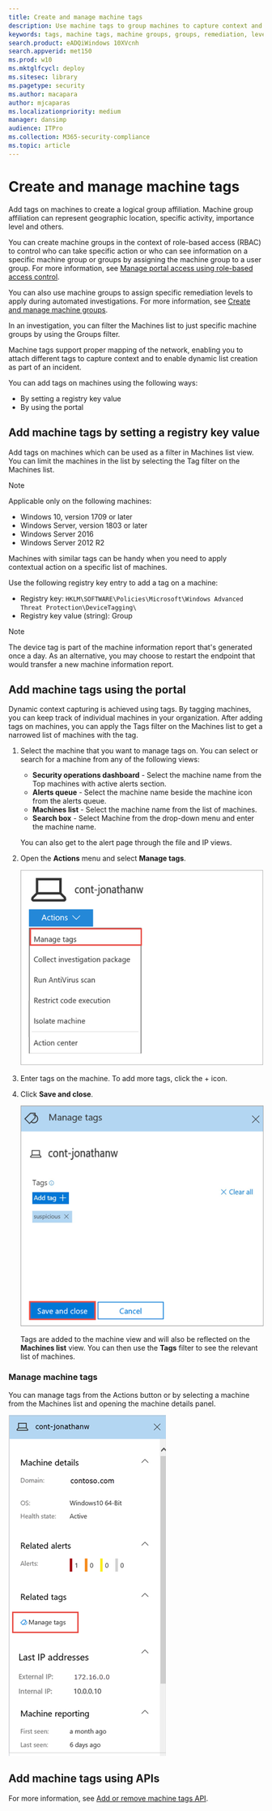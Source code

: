 ```yaml
---
title: Create and manage machine tags
description: Use machine tags to group machines to capture context and enable dynamic list creation as part of an incident
keywords: tags, machine tags, machine groups, groups, remediation, level, rules, aad group, role, assign, rank
search.product: eADQiWindows 10XVcnh
search.appverid: met150
ms.prod: w10
ms.mktglfcycl: deploy
ms.sitesec: library
ms.pagetype: security
ms.author: macapara
author: mjcaparas
ms.localizationpriority: medium
manager: dansimp
audience: ITPro
ms.collection: M365-security-compliance 
ms.topic: article
---
```


# Create and manage machine tags
Add tags on machines to create a logical group affiliation. Machine group affiliation can represent geographic location, specific activity, importance level and others.

You can create machine groups in the context of role-based access (RBAC) to control who can take specific action or who can see information on a specific machine group or groups by assigning the machine group to a user group. For more information, see [Manage portal access using role-based access control](rbac-windows-defender-advanced-threat-protection.md).

You can also use machine groups to assign specific remediation levels to apply during automated investigations. For more information, see [Create and manage machine groups](machine-groups-windows-defender-advanced-threat-protection.md).

In an investigation, you can filter the Machines list to just specific machine groups by using the Groups filter. 


Machine tags support proper mapping of the network, enabling you to attach different tags to capture context and to enable dynamic list creation as part of an incident. 

You can add tags on machines using the following ways:
- By setting a registry key value
- By using the portal

## Add machine tags by setting a registry key value
Add tags on machines which can be used as a filter in Machines list view. You can limit the machines in the list by selecting the Tag filter on the Machines list.

>[!NOTE]
> Applicable only on the following machines:
>- Windows 10, version 1709 or later
>- Windows Server, version 1803 or later
>- Windows Server 2016
>- Windows Server 2012 R2 

Machines with similar tags can be handy when you need to apply contextual action on a specific list of machines. 

Use the following registry key entry to add a tag on a machine:

-	Registry key: `HKLM\SOFTWARE\Policies\Microsoft\Windows Advanced Threat Protection\DeviceTagging\`
-	Registry key value (string): Group

>[!NOTE]
>The device tag is part of the machine information report that's generated once a day. As an alternative, you may choose to restart the endpoint that would transfer a new machine information report. 


## Add machine tags using the portal
Dynamic context capturing is achieved using tags. By tagging machines, you can keep track of individual machines in your organization. After adding tags on machines, you can apply the Tags filter on the Machines list to get a narrowed list of machines with the tag.

1.	Select the machine that you want to manage tags on. You can select or search for a machine from any of the following views:

    -	**Security operations dashboard** - Select the machine name from the Top machines with active alerts section.
    -	**Alerts queue** - Select the machine name beside the machine icon from the alerts queue.
    -	**Machines list** - Select the machine name from the list of machines.
    -	**Search box** - Select Machine from the drop-down menu and enter the machine name.

    You can also get to the alert page through the file and IP views.

2.	Open the **Actions** menu and select **Manage tags**.

    ![Image of taking action to manage tags on a machine](images/atp-manage-tags.png)

3. Enter tags on the machine. To add more tags, click the + icon.
4. Click **Save and close**. 

    ![Image of adding tags on a machine](images/atp-save-tag.png)

    Tags are added to the machine view and will also be reflected on the **Machines list** view. You can then use the **Tags** filter to see the relevant list of machines.

### Manage machine tags
You can manage tags from the Actions button or by selecting a machine from the Machines list and opening the machine details panel. 

![Image of adding tags on a machine](images/atp-tag-management.png)

## Add machine tags using APIs
For more information, see [Add or remove machine tags API](add-or-remove-machine-tags-windows-defender-advanced-threat-protection-new.md).




